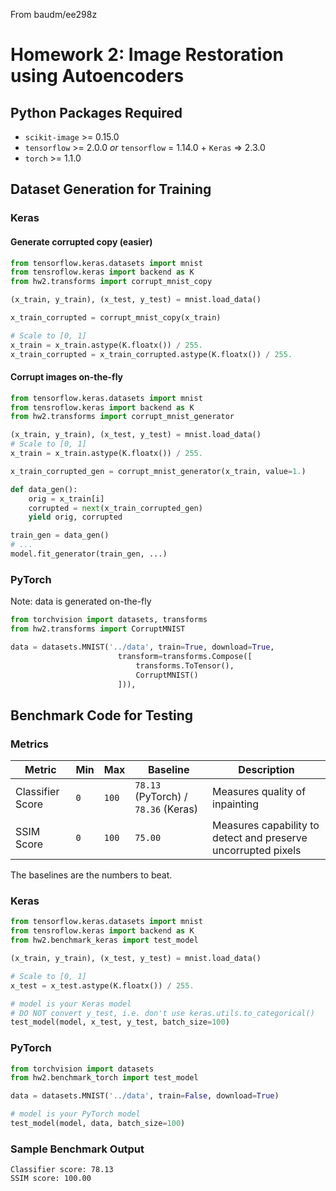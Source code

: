 From baudm/ee298z

# Homework 2: Image Restoration using Autoencoders

## Python Packages Required
- ```scikit-image``` >= 0.15.0
- ```tensorflow``` >= 2.0.0 *or* ```tensorflow``` = 1.14.0 + ```Keras``` => 2.3.0
- ```torch``` >= 1.1.0

## Dataset Generation for Training

### Keras

#### Generate corrupted copy (easier)
```python
from tensorflow.keras.datasets import mnist
from tensroflow.keras import backend as K
from hw2.transforms import corrupt_mnist_copy

(x_train, y_train), (x_test, y_test) = mnist.load_data()

x_train_corrupted = corrupt_mnist_copy(x_train)

# Scale to [0, 1]
x_train = x_train.astype(K.floatx()) / 255.
x_train_corrupted = x_train_corrupted.astype(K.floatx()) / 255.
```

#### Corrupt images on-the-fly
```python
from tensorflow.keras.datasets import mnist
from tensroflow.keras import backend as K
from hw2.transforms import corrupt_mnist_generator

(x_train, y_train), (x_test, y_test) = mnist.load_data()
# Scale to [0, 1]
x_train = x_train.astype(K.floatx()) / 255.

x_train_corrupted_gen = corrupt_mnist_generator(x_train, value=1.)

def data_gen():
    orig = x_train[i]
    corrupted = next(x_train_corrupted_gen)
    yield orig, corrupted

train_gen = data_gen()
# ...
model.fit_generator(train_gen, ...)
```

### PyTorch
Note: data is generated on-the-fly
```python
from torchvision import datasets, transforms
from hw2.transforms import CorruptMNIST

data = datasets.MNIST('../data', train=True, download=True,
                        transform=transforms.Compose([
                            transforms.ToTensor(),
                            CorruptMNIST()
                        ])),
```

## Benchmark Code for Testing

### Metrics
| Metric | Min | Max | Baseline | Description |
| ------ | --- | --- | -------- | ----------- |
| Classifier Score | `0` | `100` | `78.13` (PyTorch) / `78.36` (Keras) | Measures quality of inpainting |
| SSIM Score | `0` | `100` | `75.00` | Measures capability to detect and preserve uncorrupted pixels |

The baselines are the numbers to beat.

### Keras
```python
from tensorflow.keras.datasets import mnist
from tensroflow.keras import backend as K
from hw2.benchmark_keras import test_model

(x_train, y_train), (x_test, y_test) = mnist.load_data()

# Scale to [0, 1]
x_test = x_test.astype(K.floatx()) / 255.

# model is your Keras model
# DO NOT convert y_test, i.e. don't use keras.utils.to_categorical()
test_model(model, x_test, y_test, batch_size=100)
```

### PyTorch
```python
from torchvision import datasets
from hw2.benchmark_torch import test_model

data = datasets.MNIST('../data', train=False, download=True)

# model is your PyTorch model
test_model(model, data, batch_size=100)
```

### Sample Benchmark Output
```
Classifier score: 78.13
SSIM score: 100.00
```
